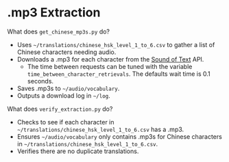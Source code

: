 # .mp3 Extraction

What does `get_chinese_mp3s.py` do?
- Uses `~/translations/chinese_hsk_level_1_to_6.csv` to gather a list of Chinese characters needing audio.
- Downloads a .mp3 for each character from the [Sound of Text](https://soundoftext.com/) API.
  - The time between requests can be tuned with the variable `time_between_character_retrievals`. The defaults wait time is 0.1 seconds.
- Saves .mp3s to `~/audio/vocabulary`.
- Outputs a download log in `~/log`.

What does `verify_extraction.py` do?
- Checks to see if each character in `~/translations/chinese_hsk_level_1_to_6.csv` has a .mp3.
- Ensures `~/audio/vocabulary` only contains .mp3s for Chinese characters in `~/translations/chinese_hsk_level_1_to_6.csv`.
- Verifies there are no duplicate translations.
